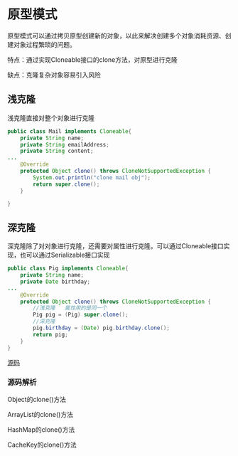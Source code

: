 # 原型模式

原型模式可以通过拷贝原型创建新的对象，以此来解决创建多个对象消耗资源、创建对象过程繁琐的问题。

特点：通过实现Cloneable接口的clone方法，对原型进行克隆

缺点：克隆复杂对象容易引入风险

## 浅克隆

浅克隆直接对整个对象进行克隆

```java
public class Mail implements Cloneable{
    private String name;
    private String emailAddress;
    private String content;
...
    @Override
    protected Object clone() throws CloneNotSupportedException {
        System.out.println("clone mail obj");
        return super.clone();
    }

}
```

## 深克隆

深克隆除了对对象进行克隆，还需要对属性进行克隆。可以通过Cloneable接口实现，也可以通过Serializable接口实现

```java
public class Pig implements Cloneable{
    private String name;
    private Date birthday;
...
    @Override
    protected Object clone() throws CloneNotSupportedException {
        //浅克隆   属性用的是同一个
        Pig pig = (Pig) super.clone();
        //深克隆
        pig.birthday = (Date) pig.birthday.clone();
        return pig;
    }
}
```

[源码](..\SourceCode\defign_pattern\src\main\java\com\geely\design\pattern\creational\prototype)  

### 源码解析

Object的clone()方法

ArrayList的clone()方法

HashMap的clone()方法

CacheKey的clone()方法

